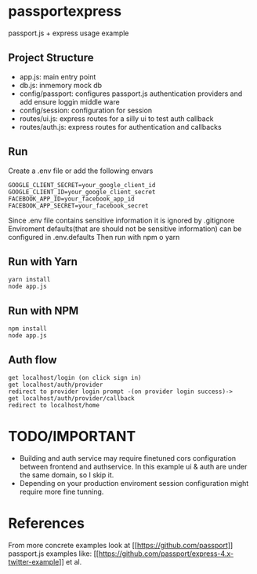 # passportexpress
passport.js + express usage example

## Project Structure 
- app.js: main entry point
- db.js: inmemory mock db
- config/passport: configures passport.js authentication providers and add ensure loggin middle ware
- config/session: configuration for session
- routes/ui.js: express routes for a silly ui to test auth callback
- routes/auth.js: express routes for authentication and callbacks

## Run

Create a .env file or add the following envars
```
GOOGLE_CLIENT_SECRET=your_google_client_id
GOOGLE_CLIENT_ID=your_google_client_secret
FACEBOOK_APP_ID=your_facebook_app_id
FACEBOOK_APP_SECRET=your_facebook_secret
```
Since .env file contains sensitive information it is ignored by .gitignore
Enviroment defaults(that are should not be sensitive information) can be configured in .env.defaults
Then run with npm o yarn

## Run with Yarn
```
yarn install
node app.js
```

## Run with NPM
```
npm install
node app.js
```

## Auth flow 
```
get localhost/login (on click sign in) 
get localhost/auth/provider
redirect to provider login prompt -(on provider login success)-> 
get localhost/auth/provider/callback
redirect to localhost/home

```

# TODO/IMPORTANT

* Building and auth service may require finetuned cors configuration between frontend and authservice. In this example ui & auth are under the same domain, so I skip it. 
* Depending on your production enviroment session configuration might require more fine tunning.


# References
From more concrete examples look at [[https://github.com/passport]] passport.js examples like: 
[[https://github.com/passport/express-4.x-twitter-example]] et al.


